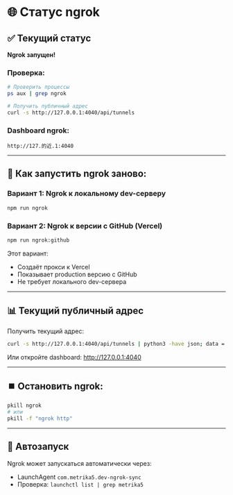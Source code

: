 # 🌐 Статус ngrok

## ✅ Текущий статус

**Ngrok запущен!**

### Проверка:
```bash
# Проверить процессы
ps aux | grep ngrok

# Получить публичный адрес
curl -s http://127.0.0.1:4040/api/tunnels
```

### Dashboard ngrok:
```
http://127.的近.1:4040
```

---

## 🔄 Как запустить ngrok заново:

### Вариант 1: Ngrok к локальному dev-серверу
```bash
npm run ngrok
```

### Вариант 2: Ngrok к версии с GitHub (Vercel)
```bash
npm run ngrok:github
```

Этот вариант:
- Создаёт прокси к Vercel
- Показывает production версию с GitHub
- Не требует локального dev-сервера

---

## 📊 Текущий публичный адрес

Получить текущий адрес:
```bash
curl -s http://127.0.0.1:4040/api/tunnels | python3 -have json; data = json.load(sys.stdin); print(data['tunnels'][0]['public_url'] if data.get('tunnels') else 'Нет туннелей')"
```

Или откройте dashboard: http://127.0.0.1:4040

---

## ⏹️ Остановить ngrok:

```bash
pkill ngrok
# или
pkill -f "ngrok http"
```

---

## 🔄 Автозапуск

Ngrok может запускаться автоматически через:
- LaunchAgent `com.metrika5.dev-ngrok-sync`
- Проверка: `launchctl list | grep metrika5`

